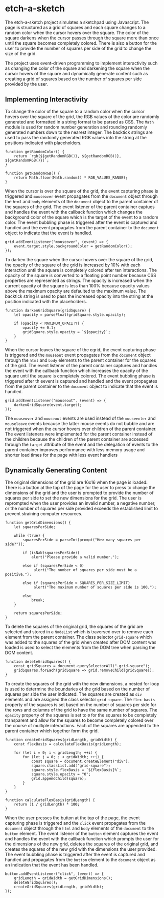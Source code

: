 # etch-a-sketch

The etch-a-sketch project simulates a sketchpad using Javascript. The page is structured as a grid of squares and each square changes to a random color when the cursor hovers over the square. The color of the square darkens when the cursor passes through the square more than once until the square becomes completely colored. There is also a button for the user to provide the number of squares per side of the grid to change the size of the grid.

The project uses event-driven programming to implement interactivity such as changing the color of the square and darkening the square when the cursor hovers of the square and dynamically generate content such as creating a grid of squares based on the number of squares per side provided by the user.

## Implementing Interactivity

To change the color of the square to a random color when the cursor hovers over the square of the grid, the RGB values of the color are randomly generated and formatted in a string format to be parsed as CSS. The ```Math``` module is used for random number generation and rounding randomly generated numbers down to the nearest integer. The backtick strings are used to pass the randomly generated RGB values into the string at the positions indicated with placeholders.

```
function getRandomColor() {
    return `rgb(${getRandomRGB()}, ${getRandomRGB()}, ${getRandomRGB()})`;
}

function getRandomRGB() {
    return Math.floor(Math.random() * RGB_VALUES_RANGE);
}
```

When the cursor is over the square of the grid, the event capturing phase is triggered and ```mouseover``` event propagates from the ```document``` object through the ```html``` and ```body``` elements of the ```document``` object to the parent container of the squares of the grid. The event listener of the parent container captues and handles the event with the callback function which changes the background color of the square which is the target of the event to a random color. The event bubbling phase is triggered after the event is captured and handled and the event propagates from the parent container to the ```document``` object to indicate that the event is handled.

```
grid.addEventListener("mouseover", (event) => {
    event.target.style.backgroundColor = getRandomColor();
});
```

To darken the square when the cursor hovers over the square of the grid, the opacity of the square of the grid is increased by 10% with each interaction until the square is completely colored after ten interactions. The opacity of the square is converted to a floating point number because CSS properties are represented as strings. The opacity is increased when the current opacity of the square is less than 100% because opacity values above the maximum opacity are defaulted to the maximum value. The backtick string is used to pass the increased opacity into the string at the position indicated with the placeholders.

```
function darkenGridSquare(gridSquare) {
    let opacity = parseFloat(gridSquare.style.opacity);

    if (opacity < MAXIMUM_OPACITY) {
        opacity += 0.1;
        gridSquare.style.opacity = `${opacity}`;
    }
}
```

When the cursor leaves the square of the egrid, the event capturing phase is triggered and the ```mouseout``` event propagates from the ```document``` object through the ```html``` and ```body``` elements to the parent container for the squares of the grid. The event listener of the parent container captures and handles the event with the callback function which increases the opacity of the square until the square is completely colored. The event bubbling phase is triggered after th eevent is captured and handled and the event propagates from the parent container to the ```document``` object to indicate that the event is handled. 

```
grid.addEventListener("mouseout", (event) => {
    darkenGridSquare(event.target);
});
```

The ```mouseover``` and ```mouseout``` events are used instead of the ```mouseenter``` and ```mouseleave``` events because the latter mouse events do not bubble and are not triggered when the cursor hovers over children of the parent container. The event listeners were implemented for the parent container instead of the children because the children of the parent container are accessed through the ```target``` attribute of the event and the delegation of events to the parent container improves performance with less memory usage and shorter load times for the page with less event handlers

## Dynamically Generating Content

The original dimensions of the grid are 16x16 when the page is loaded. There is a button at the top of the page for the user to press to change the dimensions of the grid and the user is prompted to provide the number of squares per side to set the new dimensions for the grid. The user is reprompted when the user provides an invalid number, a negative number, or the number of squares per side provided exceeds the established limit to prevent straining computer resources.

```
function getGridDimensions() {
    let squaresPerSide;

    while (true) {
        squaresPerSide = parseInt(prompt("How many squares per side?"));

        if (isNaN(squaresPerSide)) 
            alert("Please provide a valid number.");

        else if (squaresPerSide < 0)
             alert("The number of squares per side must be a positive.");

        else if (squaresPerSide > SQUARES_PER_SIZE_LIMIT)
             alert("The maximum number of squares per side is 100.");

        else 
            break;
    }

    return squaresPerSide;
}
```

To delete the squares of the original grid, the squares of the grid are selected and stored in a ```NodeList``` which is traversed over to remove each element from the parent container. The class selector ```grid-square``` which was added to the squares of the grid when created after DOM content was loaded is used to select the elements from the DOM tree when parsing the DOM content.

```
function deleteGridSquares() {
    const gridSquares = document.querySelectorAll(".grid-square");
    gridSquares.forEach(gridSquare => grid.removeChild(gridSquare));
}
```

To create the squares of the grid with the new dimensions, a nested for loop is used to determine the boundaries of the grid based on the number of squares per side the user indicated. The squares are created as ```div``` elements and are assigned the class selector ```grid-square```. The ```flex-basis``` property of the squares is set based on the number of squares per side for the rows and columns of the grid to have the same number of squares. The ```opacity``` property of the squares is set to ```0``` for the squares to be completely transparent and allow for the squares to become completely colored over the course of multiple interactions. Each of the squares are appended to the parent container which together form the grid.
```
function createGridSquares(gridLength, gridWidth) {
    const flexBasis = calculateFlexBasis(gridLength);
    
    for (let i = 0; i < gridLength; ++i) {
        for (let j = 0; j < gridWidth; ++j) {
            const square = document.createElement("div");
            square.classList.add("grid-square");
            square.style.flexBasis = `${flexBasis}%`;
            square.style.opacity = "0";
            grid.appendChild(square);
        }
    } 
}

function calculateFlexBasis(gridLength) {
    return (1 / gridLength) * 100;
}

```

When the user presses the button at the top of the page, the event capturing phase is triggered and the ```click``` event propagates from the ```document``` object through the ```html``` and ```body``` elements of the ```document``` to the ```button``` element. The event listener of the ```button``` element captures the event and handles the event with the callback function which prompts the user for the dimensions of the new grid, deletes the squares of the original grid, and creates the squares of the new grid with the dimensions the user provided. The event bubbling phase is triggered after the event is captured and handled and propagates from the ```button``` element to the ```document``` object as an indication that the event has been handled. 

```
button.addEventListener("click", (event) => {
    gridLength = gridWidth = getGridDimensions();
    deleteGridSquares();
    createGridSquares(gridLength, gridWidth);
});
```
